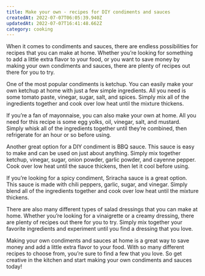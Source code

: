 ```yaml
---
title: Make your own - recipes for DIY condiments and sauces
createdAt: 2022-07-07T06:05:39.940Z
updatedAt: 2022-07-07T16:41:48.662Z
category: cooking
---
```


When it comes to condiments and sauces, there are endless possibilities for recipes that you can make at home. Whether you’re looking for something to add a little extra flavor to your food, or you want to save money by making your own condiments and sauces, there are plenty of recipes out there for you to try.

One of the most popular condiments is ketchup. You can easily make your own ketchup at home with just a few simple ingredients. All you need is some tomato paste, vinegar, sugar, salt, and spices. Simply mix all of the ingredients together and cook over low heat until the mixture thickens.

If you’re a fan of mayonnaise, you can also make your own at home. All you need for this recipe is some egg yolks, oil, vinegar, salt, and mustard. Simply whisk all of the ingredients together until they’re combined, then refrigerate for an hour or so before using.

Another great option for a DIY condiment is BBQ sauce. This sauce is easy to make and can be used on just about anything. Simply mix together ketchup, vinegar, sugar, onion powder, garlic powder, and cayenne pepper. Cook over low heat until the sauce thickens, then let it cool before using.

If you’re looking for a spicy condiment, Sriracha sauce is a great option. This sauce is made with chili peppers, garlic, sugar, and vinegar. Simply blend all of the ingredients together and cook over low heat until the mixture thickens.

There are also many different types of salad dressings that you can make at home. Whether you’re looking for a vinaigrette or a creamy dressing, there are plenty of recipes out there for you to try. Simply mix together your favorite ingredients and experiment until you find a dressing that you love.

Making your own condiments and sauces at home is a great way to save money and add a little extra flavor to your food. With so many different recipes to choose from, you’re sure to find a few that you love. So get creative in the kitchen and start making your own condiments and sauces today!
